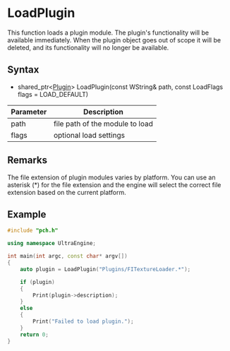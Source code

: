 # LoadPlugin #
This function loads a plugin module. The plugin's functionality will be available immediately. When the plugin object goes out of scope it will be deleted, and its functionality will no longer be available.

## Syntax ##
- shared_ptr<[Plugin](Plugin.md)\> LoadPlugin(const WString& path, const LoadFlags flags = LOAD_DEFAULT)

| Parameter | Description |
| ----- | ----- |
| path | file path of the module to load |
| flags | optional load settings |

## Remarks ##
The file extension of plugin modules varies by platform. You can use an asterisk (\*) for the file extension and the engine will select the correct file extension based on the current platform.

## Example ##
```c++
#include "pch.h"

using namespace UltraEngine;

int main(int argc, const char* argv[])
{
	auto plugin = LoadPlugin("Plugins/FITextureLoader.*");

	if (plugin)
	{
		Print(plugin->description);
	}
	else
	{
		Print("Failed to load plugin.");
	}
	return 0;
}
```
